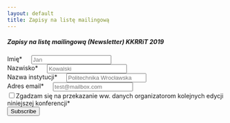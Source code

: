 ```yaml
---
layout: default
title: Zapisy na listę mailingową
---
```


##### Zapisy na listę mailingową (Newsletter) KKRRiT 2019

<div id="mc_embed_signup">
<form action="https://pwr.us7.list-manage.com/subscribe/post?u=9e4e391c25b9bf9d84596d42f&amp;id=9c9d6443aa" method="post" id="mc-embedded-subscribe-form" name="mc-embedded-subscribe-form" class="validate" target="_blank" novalidate>
<div id="mc_embed_signup_scroll">



<div class="row">
  <div class="six columns">
    <label for="firstName">Imię<span class='red'>*</span></label>
    <input type="text" value="" name="FNAME" class="u-full-width" id="mce-FNAME" placeholder="Jan" >
  </div>
  <div class="six columns">
    <label for="lastName">Nazwisko<span class='red'>*</span></label>
    <input type="text" value="" name="LNAME" class="required" id="mce-LNAME" placeholder="Kowalski" >
  </div>
</div>

  <div class="row">
    <div class="twelve columns">
      <label for="mce-AFFILIATIO">Nazwa instytucji<span class='red'>*</span></label>
      <input type="text" value="" name="AFFILIATIO" class="u-full-width" id="mce-AFFILIATIO" placeholder="Politechnika Wrocławska">
    </div>
  </div>
  <div class="row">
    <div class="twelve columns">
      <label for="mce-EMAIL">Adres email<span class='red'>*</span></label>
      <input type="email" value="" name="EMAIL" class="u-full-width" id="mce-EMAIL" placeholder="test@mailbox.com">
    </div>
  </div>
  <label class="example-send-yourself-copy twelve columns">
    <input type="checkbox"><span class="label-body">Zgadzam się na przekazanie ww. danych organizatorom kolejnych edycji niniejszej konferencji<span class='red'>*</span></span>
  </label>
  <div style="position: absolute; left: -5000px;" aria-hidden="true"><input type="text" name="b_9e4e391c25b9bf9d84596d42f_9c9d6443aa" tabindex="-1" value=""></div>
  <div class="clear"><input type="submit" value="Subscribe" name="subscribe" id="mc-embedded-subscribe" class="button"></div>
  </div>
</form>
</div>
